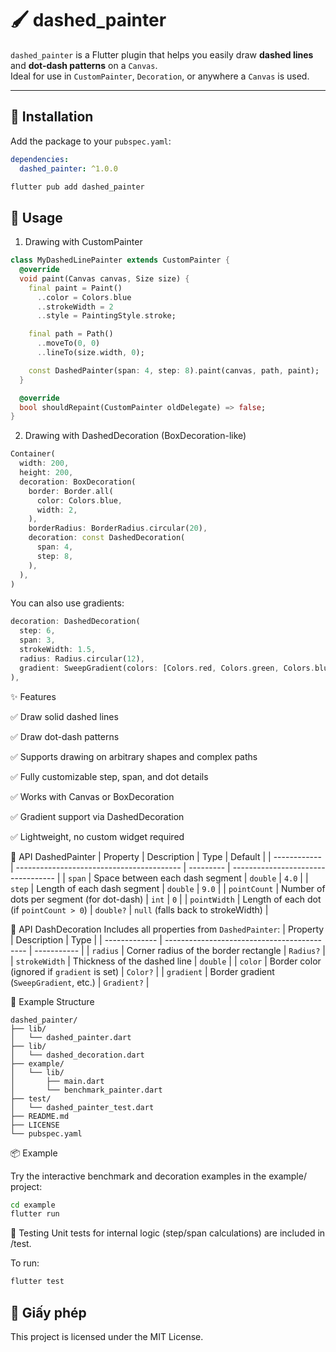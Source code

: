 # 🖌️ dashed_painter

`dashed_painter` is a Flutter plugin that helps you easily draw **dashed lines** and **dot-dash patterns** on a `Canvas`.  
Ideal for use in `CustomPainter`, `Decoration`, or anywhere a `Canvas` is used.

---

## 🚀 Installation

Add the package to your `pubspec.yaml`:

```yaml
dependencies:
  dashed_painter: ^1.0.0
```

```bash
flutter pub add dashed_painter

```

## 🎨 Usage

1. Drawing with CustomPainter

```dart
class MyDashedLinePainter extends CustomPainter {
  @override
  void paint(Canvas canvas, Size size) {
    final paint = Paint()
      ..color = Colors.blue
      ..strokeWidth = 2
      ..style = PaintingStyle.stroke;

    final path = Path()
      ..moveTo(0, 0)
      ..lineTo(size.width, 0);

    const DashedPainter(span: 4, step: 8).paint(canvas, path, paint);
  }

  @override
  bool shouldRepaint(CustomPainter oldDelegate) => false;
}
```

2. Drawing with DashedDecoration (BoxDecoration-like)

```dart
Container(
  width: 200,
  height: 200,
  decoration: BoxDecoration(
    border: Border.all(
      color: Colors.blue,
      width: 2,
    ),
    borderRadius: BorderRadius.circular(20),
    decoration: const DashedDecoration(
      span: 4,
      step: 8,
    ),
  ),
)
```

You can also use gradients:

```dart
decoration: DashedDecoration(
  step: 6,
  span: 3,
  strokeWidth: 1.5,
  radius: Radius.circular(12),
  gradient: SweepGradient(colors: [Colors.red, Colors.green, Colors.blue]),
),

```

✨ Features

✅ Draw solid dashed lines

✅ Draw dot-dash patterns

✅ Supports drawing on arbitrary shapes and complex paths

✅ Fully customizable step, span, and dot details

✅ Works with Canvas or BoxDecoration

✅ Gradient support via DashedDecoration

✅ Lightweight, no custom widget required

🧩 API DashedPainter
| Property | Description | Type | Default |
| ------------ | ----------------------------------------- | --------- | ---------------------------------- |
| `span` | Space between each dash segment | `double` | `4.0` |
| `step` | Length of each dash segment | `double` | `9.0` |
| `pointCount` | Number of dots per segment (for dot-dash) | `int` | `0` |
| `pointWidth` | Length of each dot (if `pointCount > 0`) | `double?` | `null` (falls back to strokeWidth) |

🧱 API DashDecoration
Includes all properties from `DashedPainter`:
| Property | Description | Type |
| ------------- | ------------------------------------------- | ----------- |
| `radius` | Corner radius of the border rectangle | `Radius?` |
| `strokeWidth` | Thickness of the dashed line | `double` |
| `color` | Border color (ignored if `gradient` is set) | `Color?` |
| `gradient` | Border gradient (`SweepGradient`, etc.) | `Gradient?` |

📂 Example Structure

```vpnet
dashed_painter/
├── lib/
│   └── dashed_painter.dart
├── lib/
│   └── dashed_decoration.dart
├── example/
│   └── lib/
│       ├── main.dart
│       └── benchmark_painter.dart
├── test/
│   └── dashed_painter_test.dart
├── README.md
├── LICENSE
└── pubspec.yaml

```

📦 Example

Try the interactive benchmark and decoration examples in the example/ project:

```bash
cd example
flutter run
```

🧪 Testing
Unit tests for internal logic (step/span calculations) are included in /test.

To run:

```bash
flutter test
```

## 📝 Giấy phép

This project is licensed under the MIT License.
